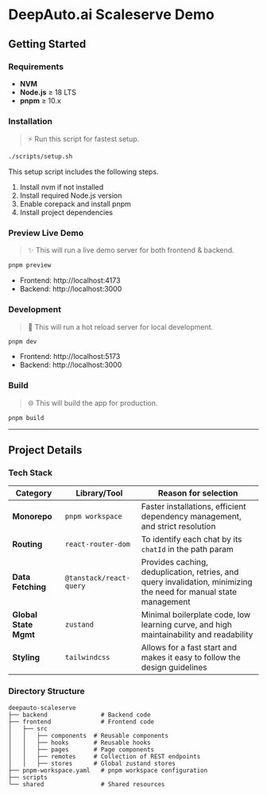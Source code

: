 # DeepAuto.ai Scaleserve Demo

## Getting Started

### Requirements

- **NVM**
- **Node.js** ≥ 18 LTS
- **pnpm** ≥ 10.x

### Installation

> ⚡ Run this script for fastest setup.

```bash
./scripts/setup.sh
```

This setup script includes the following steps.

1. Install nvm if not installed
2. Install required Node.js version
3. Enable corepack and install pnpm
4. Install project dependencies

### Preview Live Demo

> ✨ This will run a live demo server for both frontend & backend.

```bash
pnpm preview
```

- Frontend: http://localhost:4173
- Backend: http://localhost:3000

### Development

> 🔧 This will run a hot reload server for local development.

```bash
pnpm dev
```

- Frontend: http://localhost:5173
- Backend: http://localhost:3000

### Build

> 🌐 This will build the app for production.

```bash
pnpm build
```

---

## Project Details

### Tech Stack

| Category              |  Library/Tool           |  Reason for selection                                                                                             |
| --------------------- | ----------------------- | ----------------------------------------------------------------------------------------------------------------- |
| **Monorepo**          | `pnpm workspace`        | Faster installations, efficient dependency management, and strict resolution                                      |
| **Routing**           | `react-router-dom`      | To identify each chat by its `chatId` in the path param                                                           |
| **Data Fetching**     | `@tanstack/react-query` | Provides caching, deduplication, retries, and query invalidation, minimizing the need for manual state management |
| **Global State Mgmt** | `zustand`               | Minimal boilerplate code, low learning curve, and high maintainability and readability                            |
| **Styling**           | `tailwindcss`           | Allows for a fast start and makes it easy to follow the design guidelines                                         |

### Directory Structure

```
deepauto-scaleserve
├── backend               # Backend code
├── frontend              # Frontend code
│   ├── src
│   │   ├── components  # Reusable components
│   │   ├── hooks       # Reusable hooks
│   │   ├── pages       # Page components
│   │   ├── remotes     # Collection of REST endpoints
│   │   ├── stores      # Global zustand stores
├── pnpm-workspace.yaml   # pnpm workspace configuration
├── scripts
└── shared                # Shared resources
```
